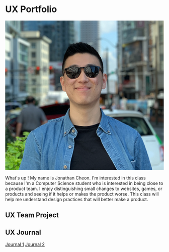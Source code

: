 # UX Portfolio
![picture of jonathan](assets/pictureOfMe.png)

What's up ! My name is Jonathan Cheon. I'm interested in this class because I'm a Computer Science student who is interested in being close to a product team. I enjoy distinguishing small changes to websites, games, or products and seeing if it helps or makes the product worse. This class will help me understand design practices that will better make a product.


## UX Team Project


## UX Journal

[Journal 1](journal-01/README.md)
[Journal 2](journal-02/README.md)
